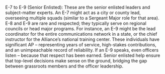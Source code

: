 E-7 to E-9 (Senior Enlisted): These are the senior enlisted leaders and subject-matter experts. An E-7 might act as a city or county lead, overseeing multiple squads (similar to a Sergeant Major role for that area). E-8 and E-9 are rare and respected; they typically serve on regional councils or head major programs. For instance, an E-9 might be the lead coordinator for the entire communications network in a state, or the chief instructor for the Alliance’s national training center. These individuals have significant AP – representing years of service, high-stakes contributions, and an unimpeachable record of reliability. If an E-9 speaks, even officers listen – because that respect has been earned. Senior enlisted help ensure that top-level decisions make sense on the ground, bridging the gap between grassroots members and the officer leadership.